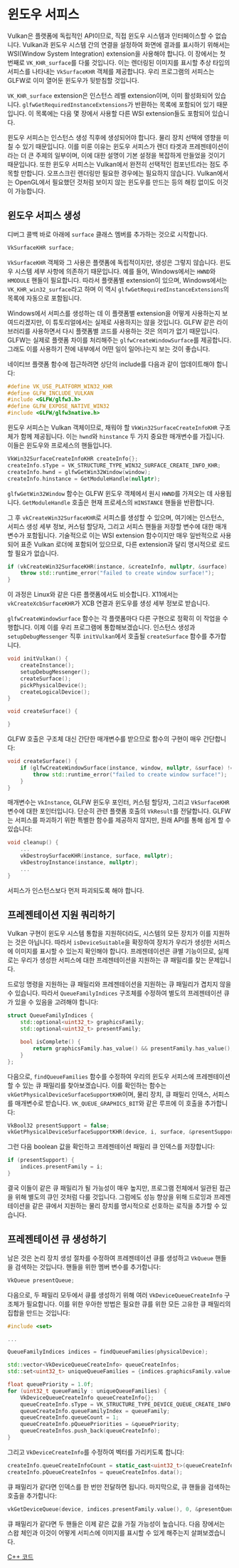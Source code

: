 # 윈도우 서피스

Vulkan은 플랫폼에 독립적인 API이므로, 직접 윈도우 시스템과 인터페이스할 수 없습니다. Vulkan과 윈도우 시스템 간의 연결을 설정하여 화면에 결과를 표시하기 위해서는 WSI(Window System Integration) extension을 사용해야 합니다. 이 장에서는 첫 번째로 `VK_KHR_surface`를 다룰 것입니다. 이는 렌더링된 이미지를 표시할 추상 타입의 서피스를 나타내는 `VkSurfaceKHR` 객체를 제공합니다. 우리 프로그램의 서피스는 GLFW로 이미 열어둔 윈도우가 뒷받침할 것입니다.

`VK_KHR_surface` extension은 인스턴스 레벨 extension이며, 이미 활성화되어 있습니다. `glfwGetRequiredInstanceExtensions`가 반환하는 목록에 포함되어 있기 때문입니다. 이 목록에는 다음 몇 장에서 사용할 다른 WSI extension들도 포함되어 있습니다.

윈도우 서피스는 인스턴스 생성 직후에 생성되어야 합니다. 물리 장치 선택에 영향을 미칠 수 있기 때문입니다. 이를 미룬 이유는 윈도우 서피스가 렌더 타겟과 프레젠테이션이라는 더 큰 주제의 일부이며, 이에 대한 설명이 기본 설정을 복잡하게 만들었을 것이기 때문입니다. 또한 윈도우 서피스는 Vulkan에서 완전히 선택적인 컴포넌트라는 점도 주목할 만합니다. 오프스크린 렌더링만 필요한 경우에는 필요하지 않습니다. Vulkan에서는 OpenGL에서 필요했던 것처럼 보이지 않는 윈도우를 만드는 등의 해킹 없이도 이것이 가능합니다.

## 윈도우 서피스 생성

디버그 콜백 바로 아래에 `surface` 클래스 멤버를 추가하는 것으로 시작합니다.

```c++
VkSurfaceKHR surface;
```

`VkSurfaceKHR` 객체와 그 사용은 플랫폼에 독립적이지만, 생성은 그렇지 않습니다. 윈도우 시스템 세부 사항에 의존하기 때문입니다. 예를 들어, Windows에서는 `HWND`와 `HMODULE` 핸들이 필요합니다. 따라서 플랫폼별 extension이 있으며, Windows에서는 `VK_KHR_win32_surface`라고 하며 이 역시 `glfwGetRequiredInstanceExtensions`의 목록에 자동으로 포함됩니다.

Windows에서 서피스를 생성하는 데 이 플랫폼별 extension을 어떻게 사용하는지 보여드리겠지만, 이 튜토리얼에서는 실제로 사용하지는 않을 것입니다. GLFW 같은 라이브러리를 사용하면서 다시 플랫폼별 코드를 사용하는 것은 의미가 없기 때문입니다. GLFW는 실제로 플랫폼 차이를 처리해주는 `glfwCreateWindowSurface`를 제공합니다. 그래도 이를 사용하기 전에 내부에서 어떤 일이 일어나는지 보는 것이 좋습니다.

네이티브 플랫폼 함수에 접근하려면 상단의 include를 다음과 같이 업데이트해야 합니다:

```c++
#define VK_USE_PLATFORM_WIN32_KHR
#define GLFW_INCLUDE_VULKAN
#include <GLFW/glfw3.h>
#define GLFW_EXPOSE_NATIVE_WIN32
#include <GLFW/glfw3native.h>
```

윈도우 서피스는 Vulkan 객체이므로, 채워야 할 `VkWin32SurfaceCreateInfoKHR` 구조체가 함께 제공됩니다. 이는 `hwnd`와 `hinstance` 두 가지 중요한 매개변수를 가집니다. 이들은 윈도우와 프로세스의 핸들입니다.

```c++
VkWin32SurfaceCreateInfoKHR createInfo{};
createInfo.sType = VK_STRUCTURE_TYPE_WIN32_SURFACE_CREATE_INFO_KHR;
createInfo.hwnd = glfwGetWin32Window(window);
createInfo.hinstance = GetModuleHandle(nullptr);
```

`glfwGetWin32Window` 함수는 GLFW 윈도우 객체에서 원시 `HWND`를 가져오는 데 사용됩니다. `GetModuleHandle` 호출은 현재 프로세스의 `HINSTANCE` 핸들을 반환합니다.

그 후 `vkCreateWin32SurfaceKHR`로 서피스를 생성할 수 있으며, 여기에는 인스턴스, 서피스 생성 세부 정보, 커스텀 할당자, 그리고 서피스 핸들을 저장할 변수에 대한 매개변수가 포함됩니다. 기술적으로 이는 WSI extension 함수이지만 매우 일반적으로 사용되어 표준 Vulkan 로더에 포함되어 있으므로, 다른 extension과 달리 명시적으로 로드할 필요가 없습니다.

```c++
if (vkCreateWin32SurfaceKHR(instance, &createInfo, nullptr, &surface) != VK_SUCCESS) {
    throw std::runtime_error("failed to create window surface!");
}
```

이 과정은 Linux와 같은 다른 플랫폼에서도 비슷합니다. X11에서는 `vkCreateXcbSurfaceKHR`가 XCB 연결과 윈도우를 생성 세부 정보로 받습니다.

`glfwCreateWindowSurface` 함수는 각 플랫폼마다 다른 구현으로 정확히 이 작업을 수행합니다. 이제 이를 우리 프로그램에 통합해보겠습니다. 인스턴스 생성과 `setupDebugMessenger` 직후 `initVulkan`에서 호출될 `createSurface` 함수를 추가합니다.

```c++
void initVulkan() {
    createInstance();
    setupDebugMessenger();
    createSurface();
    pickPhysicalDevice();
    createLogicalDevice();
}

void createSurface() {

}
```

GLFW 호출은 구조체 대신 간단한 매개변수를 받으므로 함수의 구현이 매우 간단합니다:

```c++
void createSurface() {
    if (glfwCreateWindowSurface(instance, window, nullptr, &surface) != VK_SUCCESS) {
        throw std::runtime_error("failed to create window surface!");
    }
}
```

매개변수는 `VkInstance`, GLFW 윈도우 포인터, 커스텀 할당자, 그리고 `VkSurfaceKHR` 변수에 대한 포인터입니다. 단순히 관련 플랫폼 호출의 `VkResult`를 전달합니다. GLFW는 서피스를 파괴하기 위한 특별한 함수를 제공하지 않지만, 원래 API를 통해 쉽게 할 수 있습니다:

```c++
void cleanup() {
    ...
    vkDestroySurfaceKHR(instance, surface, nullptr);
    vkDestroyInstance(instance, nullptr);
    ...
}
```

서피스가 인스턴스보다 먼저 파괴되도록 해야 합니다.

## 프레젠테이션 지원 쿼리하기

Vulkan 구현이 윈도우 시스템 통합을 지원하더라도, 시스템의 모든 장치가 이를 지원하는 것은 아닙니다. 따라서 `isDeviceSuitable`을 확장하여 장치가 우리가 생성한 서피스에 이미지를 표시할 수 있는지 확인해야 합니다. 프레젠테이션은 큐별 기능이므로, 실제로는 우리가 생성한 서피스에 대한 프레젠테이션을 지원하는 큐 패밀리를 찾는 문제입니다.

드로잉 명령을 지원하는 큐 패밀리와 프레젠테이션을 지원하는 큐 패밀리가 겹치지 않을 수 있습니다. 따라서 `QueueFamilyIndices` 구조체를 수정하여 별도의 프레젠테이션 큐가 있을 수 있음을 고려해야 합니다:

```c++
struct QueueFamilyIndices {
    std::optional<uint32_t> graphicsFamily;
    std::optional<uint32_t> presentFamily;

    bool isComplete() {
        return graphicsFamily.has_value() && presentFamily.has_value();
    }
};
```

다음으로, `findQueueFamilies` 함수를 수정하여 우리의 윈도우 서피스에 프레젠테이션할 수 있는 큐 패밀리를 찾아보겠습니다. 이를 확인하는 함수는 `vkGetPhysicalDeviceSurfaceSupportKHR`이며, 물리 장치, 큐 패밀리 인덱스, 서피스를 매개변수로 받습니다. `VK_QUEUE_GRAPHICS_BIT`와 같은 루프에 이 호출을 추가합니다:

```c++
VkBool32 presentSupport = false;
vkGetPhysicalDeviceSurfaceSupportKHR(device, i, surface, &presentSupport);
```

그런 다음 boolean 값을 확인하고 프레젠테이션 패밀리 큐 인덱스를 저장합니다:

```c++
if (presentSupport) {
    indices.presentFamily = i;
}
```

결국 이들이 같은 큐 패밀리가 될 가능성이 매우 높지만, 프로그램 전체에서 일관된 접근을 위해 별도의 큐인 것처럼 다룰 것입니다. 그럼에도 성능 향상을 위해 드로잉과 프레젠테이션을 같은 큐에서 지원하는 물리 장치를 명시적으로 선호하는 로직을 추가할 수 있습니다.

## 프레젠테이션 큐 생성하기

남은 것은 논리 장치 생성 절차를 수정하여 프레젠테이션 큐를 생성하고 `VkQueue` 핸들을 검색하는 것입니다. 핸들을 위한 멤버 변수를 추가합니다:

```c++
VkQueue presentQueue;
```

다음으로, 두 패밀리 모두에서 큐를 생성하기 위해 여러 `VkDeviceQueueCreateInfo` 구조체가 필요합니다. 이를 위한 우아한 방법은 필요한 큐를 위한 모든 고유한 큐 패밀리의 집합을 만드는 것입니다:

```c++
#include <set>

...

QueueFamilyIndices indices = findQueueFamilies(physicalDevice);

std::vector<VkDeviceQueueCreateInfo> queueCreateInfos;
std::set<uint32_t> uniqueQueueFamilies = {indices.graphicsFamily.value(), indices.presentFamily.value()};

float queuePriority = 1.0f;
for (uint32_t queueFamily : uniqueQueueFamilies) {
    VkDeviceQueueCreateInfo queueCreateInfo{};
    queueCreateInfo.sType = VK_STRUCTURE_TYPE_DEVICE_QUEUE_CREATE_INFO;
    queueCreateInfo.queueFamilyIndex = queueFamily;
    queueCreateInfo.queueCount = 1;
    queueCreateInfo.pQueuePriorities = &queuePriority;
    queueCreateInfos.push_back(queueCreateInfo);
}
```

그리고 `VkDeviceCreateInfo`를 수정하여 벡터를 가리키도록 합니다:

```c++
createInfo.queueCreateInfoCount = static_cast<uint32_t>(queueCreateInfos.size());
createInfo.pQueueCreateInfos = queueCreateInfos.data();
```

큐 패밀리가 같다면 인덱스를 한 번만 전달하면 됩니다. 마지막으로, 큐 핸들을 검색하는 호출을 추가합니다:

```c++
vkGetDeviceQueue(device, indices.presentFamily.value(), 0, &presentQueue);
```

큐 패밀리가 같다면 두 핸들은 이제 같은 값을 가질 가능성이 높습니다. 다음 장에서는 스왑 체인과 이것이 어떻게 서피스에 이미지를 표시할 수 있게 해주는지 살펴보겠습니다.

[C++ 코드](/code/05_window_surface.cpp)